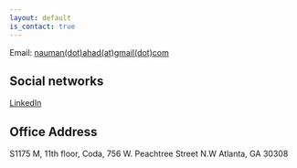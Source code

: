```yaml
---
layout: default
is_contact: true
---
```

Email: [nauman(dot)ahad(at)gmail(dot)com](mailto:nauman.ahad@gmail.com)

## Social networks

[LinkedIn](link: "https://www.linkedin.com/in/nahad3/")







## Office Address

S1175 M, 11th floor,
Coda, 756 W. Peachtree Street N.W
Atlanta, GA 30308



